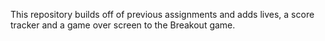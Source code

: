 This repository builds off of previous assignments and adds lives, a score tracker and a game over screen to the Breakout game.